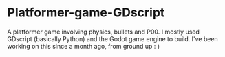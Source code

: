 # Platformer-game-GDscript
A platformer game involving physics, bullets and P00.
I mostly used GDscript (basically Python) and the Godot game engine to build.
I've been working on this since a month ago, from ground up : )
